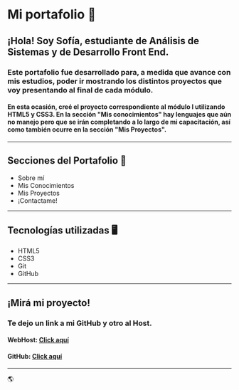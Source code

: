 #  Mi portafolio 🚀
## ¡Hola! Soy Sofía, estudiante de Análisis de Sistemas y de Desarrollo Front End.
### Este portafolio fue desarrollado para, a medida que avance con mis estudios, poder ir mostrando los distintos proyectos que voy presentando al final de cada módulo.
#### En esta ocasión, creé el proyecto correspondiente al módulo I utilizando HTML5 y CSS3. En la sección "Mis conocimientos" hay lenguajes que aún no manejo pero que se irán completando a lo largo de mi capacitación, así como también ocurre en la sección "Mis Proyectos".
***
## Secciones del Portafolio 🤩
* Sobre mí
* Mis Conocimientos
* Mis Proyectos
* ¡Contactame!
***
## Tecnologías utilizadas 🖥️
* HTML5
* CSS3
* Git
* GitHub
***
## ¡Mirá mi proyecto!
### Te dejo un link a mi GitHub y otro al Host.
#### WebHost: <a href="https://mi-portfolio-sofia-franco.000webhostapp.com/">Click aquí </a>
#### GitHub: <a href="https://github.com/sofiariadna">Click aquí</a>
***
🌎
